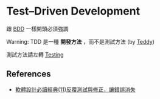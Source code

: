 Test–Driven Development
=======================

跟 [BDD](bdd.md) 一樣開頭必須強調

Warning: TDD 是一種 **開發方法** ，而不是測試方法 (by [Teddy](http://teddy-chen-tw.blogspot.tw/2014/09/bddtdd.html))

測試方法請左轉 [Testing](/testing)

References
----------

* [軟體設計必讀經典(11)反覆測試與修正，讓錯誤消失](http://www.ithome.com.tw/node/47536)
